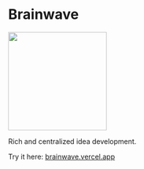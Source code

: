 # Brainwave

<p>
  <a href="https://brainwave.vercel.app">
    <img src="https://user-images.githubusercontent.com/27871609/140015912-83b4db7e-5fcc-4fae-8d08-d850fceb3f39.png" height="200px">
  </a>
</p>

Rich and centralized idea development.

Try it here: [brainwave.vercel.app](https://brainwave.vercel.app)
